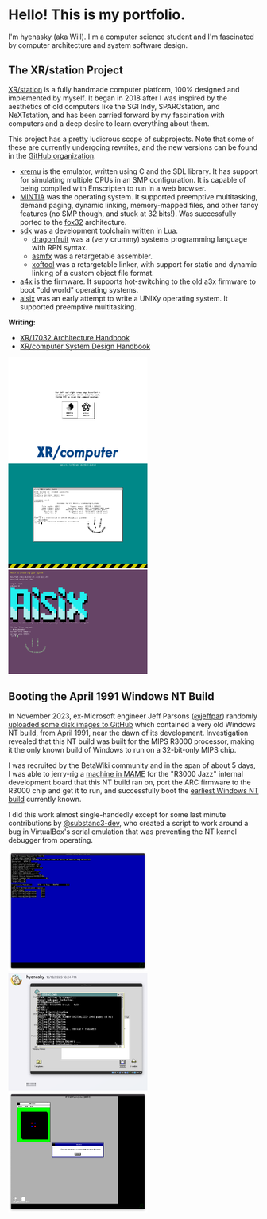 # Hello! This is my portfolio.

I'm hyenasky (aka Will). I'm a computer science student and I'm fascinated by computer architecture and system software design.

## The XR/station Project

[XR/station](https://xrarch.github.io) is a fully handmade computer platform, 100% designed and implemented by myself. It began in 2018 after I was inspired by the aesthetics of old computers like the SGI Indy, SPARCstation, and NeXTstation, and has been carried forward by my fascination with computers and a deep desire to learn everything about them.

This project has a pretty ludicrous scope of subprojects. Note that some of these are currently undergoing rewrites, and the new versions can be found in the [GitHub organization](https://github.com/xrarch).

- [xremu](https://github.com/xrarch/xremu) is the emulator, written using C and the SDL library. It has support for simulating multiple CPUs in an SMP configuration. It is capable of being compiled with Emscripten to run in a web browser.
- [MINTIA](https://github.com/xrarch/mintia) was the operating system. It supported preemptive multitasking, demand paging, dynamic linking, memory-mapped files, and other fancy features (no SMP though, and stuck at 32 bits!). Was successfully ported to the [fox32](https://github.com/fox32-arch/fox32) architecture.
- [sdk](https://github.com/xrarch/sdk) was a development toolchain written in Lua.
    - [dragonfruit](https://github.com/xrarch/sdk/tree/master/dragonfruit) was a (very crummy) systems programming language with RPN syntax.
    - [asmfx](https://github.com/xrarch/sdk/tree/master/asmfx) was a retargetable assembler.
    - [xoftool](https://github.com/xrarch/sdk/tree/master/xoftool) was a retargetable linker, with support for static and dynamic linking of a custom object file format.
- [a4x](https://github.com/xrarch/a4x) is the firmware. It supports hot-switching to the old a3x firmware to boot "old world" operating systems.
- [aisix](https://github.com/xrarch/aisix) was an early attempt to write a UNIXy operating system. It supported preemptive multitasking.

**Writing:**

- [XR/17032 Architecture Handbook](https://raw.githubusercontent.com/xrarch/books/main/xr17032handbook/main.pdf)
- [XR/computer System Design Handbook](https://raw.githubusercontent.com/xrarch/books/main/xrcomputerbook/main.pdf)

<img src="https://raw.githubusercontent.com/hyenasky/hyenasky/main/a4xfirmware.png" width="280" alt="a4x Boot Picker"><img src="https://raw.githubusercontent.com/hyenasky/hyenasky/main/oldmintia.png" width="280" alt="Dragonfruit MINTIA"><img src="https://raw.githubusercontent.com/hyenasky/hyenasky/main/oldaisix.png" width="280" alt="Aisix">

## Booting the April 1991 Windows NT Build

In November 2023, ex-Microsoft engineer Jeff Parsons ([@jeffpar](https://github.com/jeffpar)) randomly [uploaded some disk images to GitHub](https://github.com/jeffpar/pcjs-miscdisks/commit/745b046f85939929f6b87baa8e573d2517adc657) which contained a very old Windows NT build, from April 1991, near the dawn of its development. Investigation revealed that this NT build was built for the MIPS R3000 processor, making it the only known build of Windows to run on a 32-bit-only MIPS chip.

I was recruited by the BetaWiki community and in the span of about 5 days, I was able to jerry-rig a [machine in MAME](https://github.com/hyenasky/mame-r3kjazz) for the "R3000 Jazz" internal development board that this NT build ran on, port the ARC firmware to the R3000 chip and get it to run, and successfully boot the [earliest Windows NT build](https://betawiki.net/wiki/Windows_NT_3.1_April_1991_build) currently known.

I did this work almost single-handedly except for some last minute contributions by [@substanc3-dev](https://github.com/substanc3-dev), who created a script to work around a bug in VirtualBox's serial emulation that was preventing the NT kernel debugger from operating.

<img src="https://raw.githubusercontent.com/hyenasky/hyenasky/main/arc3000.png" width="280" alt="First successful initialization of the R3000 ARC port"><img src="https://raw.githubusercontent.com/hyenasky/hyenasky/main/aprilntboot.png" width="280" alt="R3000 NT starts to boot over debugger console on OS/2"><img src="https://raw.githubusercontent.com/hyenasky/hyenasky/main/aprilntrunning.png" width="280" alt="Ancient NT running :)">